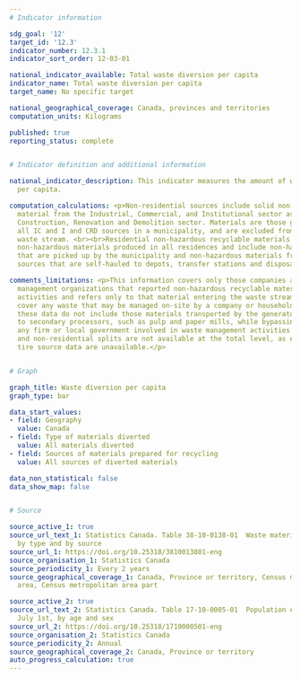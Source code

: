 ```yaml
---
# Indicator information

sdg_goal: '12'
target_id: '12.3'
indicator_number: 12.3.1
indicator_sort_order: 12-03-01

national_indicator_available: Total waste diversion per capita
indicator_name: Total waste diversion per capita
target_name: No specific target

national_geographical_coverage: Canada, provinces and territories
computation_units: Kilograms

published: true
reporting_status: complete


# Indicator definition and additional information

national_indicator_description: This indicator measures the amount of waste diverted
  per capita.

computation_calculations: <p>Non-residential sources include solid non-hazardous recyclable
  material from the Industrial, Commercial, and Institutional sector as well as the
  Construction, Renovation and Demolition sector. Materials are those generated by
  all IC and I and CRD sources in a municipality, and are excluded from the residential
  waste stream. <br><br>Residential non-hazardous recyclable materials include solid
  non-hazardous materials produced in all residences and include non-hazardous materials
  that are picked up by the municipality and non-hazardous materials from residential
  sources that are self-hauled to depots, transfer stations and disposal facilities.</p>

comments_limitations: <p>This information covers only those companies and local waste
  management organizations that reported non-hazardous recyclable material preparation
  activities and refers only to that material entering the waste stream and does not
  cover any waste that may be managed on-site by a company or household. <br><br>Additionally,
  these data do not include those materials transported by the generator directly
  to secondary processors, such as pulp and paper mills, while bypassing entirely
  any firm or local government involved in waste management activities. Residential
  and non-residential splits are not available at the total level, as electronic and
  tire source data are unavailable.</p>


# Graph

graph_title: Waste diversion per capita
graph_type: bar

data_start_values:
- field: Geography
  value: Canada
- field: Type of materials diverted
  value: All materials diverted
- field: Sources of materials prepared for recycling
  value: All sources of diverted materials

data_non_statistical: false
data_show_map: false


# Source

source_active_1: true
source_url_text_1: Statistics Canada. Table 38-10-0138-01  Waste materials diverted,
  by type and by source
source_url_1: https://doi.org/10.25318/3810013801-eng
source_organisation_1: Statistics Canada
source_periodicity_1: Every 2 years
source_geographical_coverage_1: Canada, Province or territory, Census metropolitan
  area, Census metropolitan area part

source_active_2: true
source_url_text_2: Statistics Canada. Table 17-10-0005-01  Population estimates on
  July 1st, by age and sex
source_url_2: https://doi.org/10.25318/1710000501-eng
source_organisation_2: Statistics Canada
source_periodicity_2: Annual
source_geographical_coverage_2: Canada, Province or territory
auto_progress_calculation: true
---
```

